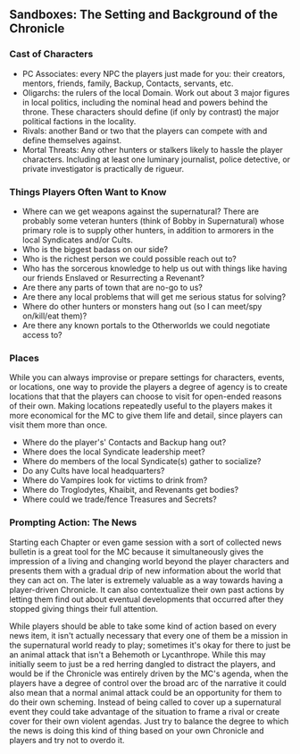 ## Sandboxes: The Setting and Background of the Chronicle

### Cast of Characters

 * PC Associates: every NPC the players just made for you: their creators, mentors, friends, family, Backup, Contacts, servants, etc.
 * Oligarchs: the rulers of the local Domain. Work out about 3 major figures in local politics, including the nominal head and powers behind the throne. These characters should define (if only by contrast) the major political factions in the locality.
 * Rivals: another Band or two that the players can compete with and define themselves against.
 * Mortal Threats: Any other hunters or stalkers likely to hassle the player characters. Including at least one luminary journalist, police detective, or private investigator is practically de rigueur. 

### Things Players Often Want to Know

 * Where can we get weapons against the supernatural? There are probably some veteran hunters (think of Bobby in Supernatural) whose primary role is to supply other hunters, in addition to armorers in the local Syndicates and/or Cults.
 * Who is the biggest badass on our side?
 * Who is the richest person we could possible reach out to?
 * Who has the sorcerous knowledge to help us out with things like having our friends Enslaved or Resurrecting a Revenant?
 * Are there any parts of town that are no-go to us?
 * Are there any local problems that will get me serious status for solving?
 * Where do other hunters or monsters hang out (so I can meet/spy on/kill/eat them)?
 * Are there any known portals to the Otherworlds we could negotiate access to?

### Places

While you can always improvise or prepare settings for characters, events, or locations, one way to provide the players a degree of agency is to create locations that that the players can choose to visit for open-ended reasons of their own. Making locations repeatedly useful to the players makes it more economical for the MC to give them life and detail, since players can visit them more than once.

 * Where do the player's' Contacts and Backup hang out?
 * Where does the local Syndicate leadership meet?
 * Where do members of the local Syndicate(s) gather to socialize?
 * Do any Cults have local headquarters?
 * Where do Vampires look for victims to drink from? 
 * Where do Troglodytes, Khaibit, and Revenants get bodies?
 * Where could we trade/fence Treasures and Secrets?

### Prompting Action: The News

Starting each Chapter or even game session with a sort of collected news bulletin is a great tool for the MC because it simultaneously gives the impression of a living and changing world beyond the player characters and presents them with a gradual drip of new information about the world that they can act on. The later is extremely valuable as a way towards having a player-driven Chronicle. It can also contextualize their own past actions by letting them find out about eventual developments that occurred after they stopped giving things their full attention.

While players should be able to take some kind of action based on every news item, it isn't actually necessary that every one of them be a mission in the supernatural world ready to play; sometimes it's okay for there to just be an animal attack that isn't a Behemoth or Lycanthrope. While this may initially seem to just be a red herring dangled to distract the players, and would be if the Chronicle was entirely driven by the MC's agenda, when the players have a degree of control over the broad arc of the narrative it could also mean that a normal animal attack could be an opportunity for them to do their own scheming. Instead of being called to cover up a supernatural event they could take advantage of the situation to frame a rival or create cover for their own violent agendas. Just try to balance the degree to which the news is doing this kind of thing based on your own Chronicle and players and try not to overdo it.

